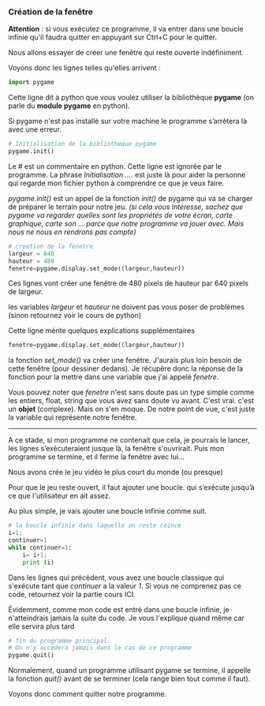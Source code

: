 

### Création de la fenêtre

**Attention** : si vous exécutez ce programme, il va entrer dans une boucle infinie qu'il faudra quitter en appuyant sur Ctrl+C pour le quitter.

Nous allons essayer de créer une fenêtre qui reste ouverte indéfiniment.

Voyons donc les lignes telles qu'elles arrivent :

```python
import pygame
```
Cette ligne dit à python que vous voulez utiliser la bibliothèque **pygame** (on parle du **module pygame** en python).

Si pygame n'est pas installé sur votre machine le programme s’arrêtera là avec une erreur.

```python
# Initialisation de la bibliotheque pygame
pygame.init()
```
Le \# est un commentaire en python. Cette ligne est ignorée par le programme. La phrase *Initialisation ....* est juste là pour aider la personne qui regarde mon fichier python à comprendre ce que je veux faire.

*pygame.init()* est un appel de la fonction *init()* de pygame qui va se charger de préparer le terrain pour notre jeu.
*(si cela vous intéresse, sachez que pygame va regarder quelles sont les propriétés de votre écran, carte graphique, carte son ... parce que notre programme va jouer avec. Mais nous ne nous en rendrons pas compte)*

```python
# creation de la fenetre
largeur = 640
hauteur = 480
fenetre=pygame.display.set_mode((largeur,hauteur))
```
Ces lignes vont créer une fenêtre de 480 pixels de hauteur par 640 pixels de largeur.

les variables *largeur* et *hauteur* ne doivent pas vous poser de problèmes (sinon retournez voir le cours de python)

Cette ligne mérite quelques explications supplémentaires
```python
fenetre=pygame.display.set_mode((largeur,hauteur))
```
la fonction *set_mode()* va créer une fenêtre. J'aurais plus loin besoin de cette fenêtre (pour dessiner dedans). Je récupère donc la réponse de la fonction pour la mettre dans une variable que j'ai appelé *fenetre*.

Vous pouvez noter que *fenetre* n'est sans doute pas un type simple comme les entiers, float, string que vous avez sans doute vu avant. C'est vrai. c'est un **objet** (complexe). Mais on s'en moque. De notre point de vue, c'est juste la variable qui représente notre fenêtre.

---------------

A ce stade, si mon programme ne contenait que cela, je pourrais le lancer, les lignes s’exécuteraient jusque là, la fenêtre s'ouvrirait. Puis mon programme se termine, et il ferme la fenêtre avec lui...

Nous avons crée le jeu vidéo le plus court du monde (ou presque)

Pour que le jeu reste ouvert, il faut ajouter une boucle. qui s’exécute jusqu’à ce que l'utilisateur en ait assez.

Au plus simple, je vais ajouter une boucle infinie comme suit.
```python
# la boucle infinie dans laquelle on reste coince
i=1;
continuer=1
while continuer=1:
    i= i+1;
    print (i)
```
Dans les lignes qui précèdent, vous avez une boucle classique qui s'exécute tant que *continuer* a la valeur *1*. Si vous ne comprenez pas ce code, retournez voir la partie cours ICI.

Évidemment, comme mon code est entré dans une boucle infinie, je n'atteindrais jamais la suite du code. Je vous l'explique quand même car elle servira plus tard

```python
# fin du programme principal.
# On n'y accedera jamais dans le cas de ce programme
pygame.quit()
```
Normalement, quand un programme utilisant pygame se termine, il appelle la fonction *quit()* avant de se terminer (cela range bien tout comme il faut).

Voyons donc comment quitter notre programme.
